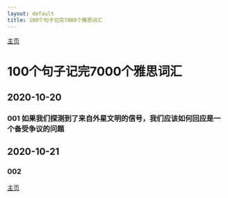 ```yaml
---
layout: default
title: 100个句子记完7000个雅思词汇
---
```


[主页](index.html)

# 100个句子记完7000个雅思词汇

## 2020-10-20

### 001 如果我们探测到了来自外星文明的信号，我们应该如何回应是一个备受争议的问题

## 2020-10-21

### 002



[主页](index.html)
